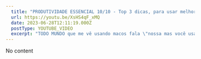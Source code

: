 ```yaml
---
  title: "PRODUTIVIDADE ESSENCIAL 10/10 - Top 3 dicas, para usar melhor o MacOS"
  url: https://youtu.be/XsHS4qF_xMQ
  date: 2023-06-28T12:11:19.000Z
  postType: YOUTUBE_VIDEO
  excerpt: "TODO MUNDO que me vê usando macos fala \"nossa mas você usa muitos atalhos\", então resolvi compilar nesse vídeo vários que eu gosto muito e fazem diferença no dia-a-dia e me deixam muito mais produtivo, ahh e tem dica de programa também!!! então senta ai e aproveita 🍿 "
---
```

  
  No content
  